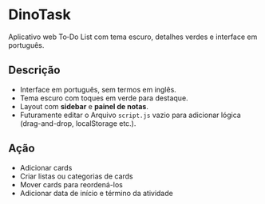 # DinoTask

Aplicativo web To‑Do List com tema escuro, detalhes verdes e interface em português.

## Descrição

- Interface em português, sem termos em inglês.
- Tema escuro com toques em verde para destaque.
- Layout com **sidebar** e **painel de notas**.
- Futuramente editar o Arquivo `script.js` vazio para adicionar lógica (drag-and-drop, localStorage etc.).

## Ação

- Adicionar cards
- Criar listas ou categorias de cards
- Mover cards para reordená-los
- Adicionar data de início e término da atividade


